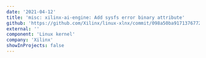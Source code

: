 ```yaml
---
date: '2021-04-12'
title: 'misc: xilinx-ai-engine: Add sysfs error binary attribute'
github: 'https://github.com/Xilinx/linux-xlnx/commit/098a50ba9171376772221a8d9673ed4a2df44baf'
external: ''
component: 'Linux kernel'
company: 'Xilinx'
showInProjects: false
---
```


